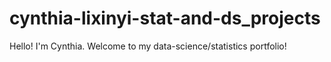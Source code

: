 # cynthia-lixinyi-stat-and-ds_projects
Hello! I'm Cynthia. Welcome to my data-science/statistics portfolio!
